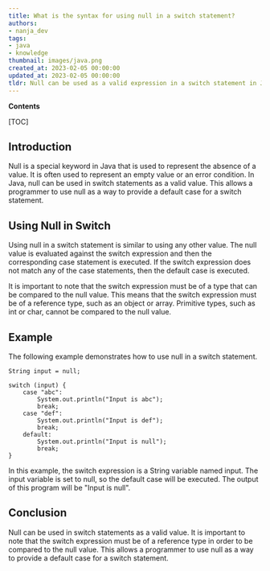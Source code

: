 ```yaml
---
title: What is the syntax for using null in a switch statement?
authors:
- nanja_dev
tags:
- java
- knowledge
thumbnail: images/java.png
created_at: 2023-02-05 00:00:00
updated_at: 2023-02-05 00:00:00
tldr: Null can be used as a valid expression in a switch statement in Java, as long as it is the only expression present.
---
```


**Contents**

[TOC]

## Introduction

Null is a special keyword in Java that is used to represent the absence of a value. It is often used to represent an empty value or an error condition. In Java, null can be used in switch statements as a valid value. This allows a programmer to use null as a way to provide a default case for a switch statement.

## Using Null in Switch

Using null in a switch statement is similar to using any other value. The null value is evaluated against the switch expression and then the corresponding case statement is executed. If the switch expression does not match any of the case statements, then the default case is executed.

It is important to note that the switch expression must be of a type that can be compared to the null value. This means that the switch expression must be of a reference type, such as an object or array. Primitive types, such as int or char, cannot be compared to the null value.

## Example

The following example demonstrates how to use null in a switch statement.

```
String input = null;

switch (input) {
    case "abc":
        System.out.println("Input is abc");
        break;
    case "def":
        System.out.println("Input is def");
        break;
    default:
        System.out.println("Input is null");
        break;
}
```

In this example, the switch expression is a String variable named input. The input variable is set to null, so the default case will be executed. The output of this program will be "Input is null".

## Conclusion

Null can be used in switch statements as a valid value. It is important to note that the switch expression must be of a reference type in order to be compared to the null value. This allows a programmer to use null as a way to provide a default case for a switch statement.
